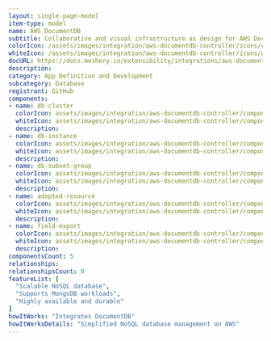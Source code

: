 ```yaml
---
layout: single-page-model
item-type: model
name: AWS DocumentDB
subtitle: Collaborative and visual infrastructure as design for AWS DocumentDB
colorIcon: /assets/images/integration/aws-documentdb-controller/icons/color/aws-documentdb-controller-color.svg
whiteIcon: /assets/images/integration/aws-documentdb-controller/icons/white/aws-documentdb-controller-white.svg
docURL: https://docs.meshery.io/extensibility/integrations/aws-documentdb-controller
description: 
category: App Definition and Development
subcategory: Database
registrant: GitHub
components: 
- name: db-cluster
  colorIcon: assets/images/integration/aws-documentdb-controller/components/db-cluster/icons/color/db-cluster-color.svg
  whiteIcon: assets/images/integration/aws-documentdb-controller/components/db-cluster/icons/white/db-cluster-white.svg
  description: 
- name: db-instance
  colorIcon: assets/images/integration/aws-documentdb-controller/components/db-instance/icons/color/db-instance-color.svg
  whiteIcon: assets/images/integration/aws-documentdb-controller/components/db-instance/icons/white/db-instance-white.svg
  description: 
- name: db-subnet-group
  colorIcon: assets/images/integration/aws-documentdb-controller/components/db-subnet-group/icons/color/db-subnet-group-color.svg
  whiteIcon: assets/images/integration/aws-documentdb-controller/components/db-subnet-group/icons/white/db-subnet-group-white.svg
  description: 
- name: adopted-resource
  colorIcon: assets/images/integration/aws-documentdb-controller/components/adopted-resource/icons/color/adopted-resource-color.svg
  whiteIcon: assets/images/integration/aws-documentdb-controller/components/adopted-resource/icons/white/adopted-resource-white.svg
  description: 
- name: field-export
  colorIcon: assets/images/integration/aws-documentdb-controller/components/field-export/icons/color/field-export-color.svg
  whiteIcon: assets/images/integration/aws-documentdb-controller/components/field-export/icons/white/field-export-white.svg
  description: 
componentsCount: 5
relationships: 
relationshipsCount: 0
featureList: [
  "Scalable NoSQL database",
  "Supports MongoDB workloads",
  "Highly available and durable"
]
howItWorks: "Integrates DocumentDB"
howItWorksDetails: "Simplified NoSQL database management on AWS"
---
```

